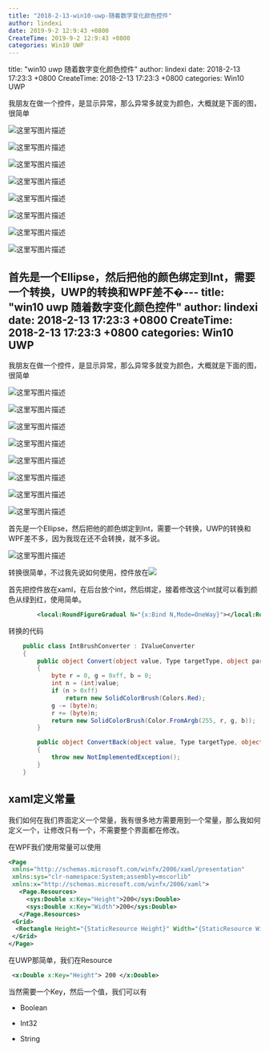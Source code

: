 ```yaml
---
title: "2018-2-13-win10-uwp-随着数字变化颜色控件"
author: lindexi
date: 2019-9-2 12:9:43 +0800
CreateTime: 2019-9-2 12:9:43 +0800
categories: Win10 UWP
---
```


title: "win10 uwp 随着数字变化颜色控件"
author: lindexi
date: 2018-2-13 17:23:3 +0800
CreateTime: 2018-2-13 17:23:3 +0800
categories: Win10 UWP

<!--more-->



我朋友在做一个控件，是显示异常，那么异常多就变为颜色，大概就是下面的图，很简单

<!--more-->



<div id="toc"></div>


![这里写图片描述](http://img.blog.csdn.net/20160804170030148)

![这里写图片描述](http://img.blog.csdn.net/20160804170037101)

![这里写图片描述](http://img.blog.csdn.net/20160804170050257)

![这里写图片描述](http://img.blog.csdn.net/20160804170100710)

![这里写图片描述](http://img.blog.csdn.net/20160804170108085)

![这里写图片描述](http://img.blog.csdn.net/20160804170119132)

![这里写图片描述](http://img.blog.csdn.net/20160804170125736)

![这里写图片描述](http://img.blog.csdn.net/20160804170133148)



首先是一个Ellipse，然后把他的颜色绑定到Int，需要一个转换，UWP的转换和WPF差不�---
title: "win10 uwp 随着数字变化颜色控件"
author: lindexi
date: 2018-2-13 17:23:3 +0800
CreateTime: 2018-2-13 17:23:3 +0800
categories: Win10 UWP
---

我朋友在做一个控件，是显示异常，那么异常多就变为颜色，大概就是下面的图，很简单

<!--more-->



<div id="toc"></div>


![这里写图片描述](http://img.blog.csdn.net/20160804170030148)

![这里写图片描述](http://img.blog.csdn.net/20160804170037101)

![这里写图片描述](http://img.blog.csdn.net/20160804170050257)

![这里写图片描述](http://img.blog.csdn.net/20160804170100710)

![这里写图片描述](http://img.blog.csdn.net/20160804170108085)

![这里写图片描述](http://img.blog.csdn.net/20160804170119132)

![这里写图片描述](http://img.blog.csdn.net/20160804170125736)

![这里写图片描述](http://img.blog.csdn.net/20160804170133148)



首先是一个Ellipse，然后把他的颜色绑定到Int，需要一个转换，UWP的转换和WPF差不多，因为我现在还不会转换，就不多说。

![这里写图片描述](http://img.blog.csdn.net/20160901103735693) 

转换很简单，不过我先说如何使用，控件放在[![](https://octodex.github.com/images/gobbleotron.gif)](https://github.com/lindexi/UWP/tree/master/uwp/control/RountGradualFigure)

首先把控件放在xaml，在后台放个int，然后绑定，接着修改这个int就可以看到颜色从绿到红，使用简单。

```xml
        <local:RoundFigureGradual N="{x:Bind N,Mode=OneWay}"></local:RoundFigureGradual>
```

转换的代码


```csharp
    public class IntBrushConverter : IValueConverter
    {
        public object Convert(object value, Type targetType, object parameter, string culture)
        {
            byte r = 0, g = 0xff, b = 0;
            int n = (int)value;
            if (n > 0xff)
                return new SolidColorBrush(Colors.Red);
            g -= (byte)n;
            r += (byte)n;
            return new SolidColorBrush(Color.FromArgb(255, r, g, b));
        }

        public object ConvertBack(object value, Type targetType, object parameter, string culture)
        {
            throw new NotImplementedException();
        }
    }
```



## xaml定义常量

我们如何在我们界面定义一个常量，我有很多地方需要用到一个常量，那么我如何定义一个，让修改只有一个，不需要整个界面都在修改。

在WPF我们使用常量可以使用

```xml
<Page
 xmlns="http://schemas.microsoft.com/winfx/2006/xaml/presentation"
 xmlns:sys="clr-namespace:System;assembly=mscorlib"  
 xmlns:x="http://schemas.microsoft.com/winfx/2006/xaml">
   <Page.Resources>
     <sys:Double x:Key="Height">200</sys:Double> 
     <sys:Double x:Key="Width">200</sys:Double>
   </Page.Resources> 
 <Grid> 
  <Rectangle Height="{StaticResource Height}" Width="{StaticResource Width}" Fill="Blue"/> 
 </Grid>
</Page>

```

在UWP那简单，我们在Resource

```xml
 <x:Double x:Key="Height"> 200 </x:Double>

```

当然需要一个Key，然后一个值，我们可以有

- Boolean

- Int32

- String






